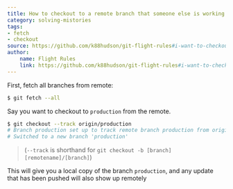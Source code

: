 ```yaml
---
title: How to checkout to a remote branch that someone else is working on in git?
category: solving-mistories
tags: 
- fetch
- checkout
source: https://github.com/k88hudson/git-flight-rules#i-want-to-checkout-to-a-remote-branch-that-someone-else-is-working-on
author: 
    name: Flight Rules
    link: https://github.com/k88hudson/git-flight-rules#i-want-to-checkout-to-a-remote-branch-that-someone-else-is-working-on
---
```


First, fetch all branches from remote:

```bash
$ git fetch --all
```

Say you want to checkout to ```production``` from the remote.

```bash
$ git checkout --track origin/production
# Branch production set up to track remote branch production from origin.
# Switched to a new branch 'production'
```

> (```--track``` is shorthand for ```git checkout -b [branch] [remotename]/[branch]```)

This will give you a local copy of the branch ```production```, and any update that has been pushed will also show up remotely
